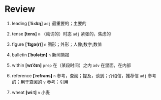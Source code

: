 # Review
1. leading **[ˈliːdɪŋ]** `adj` 最重要的；主要的

2. tense **[tens]** `n` （动词的）时态 `adj` 紧张的，焦虑的

3. figure **[ˈfɪɡə(r)]** `n` 图形；外形；人像;数字;数值

4. bulletin **[ˈbʊlətɪn]** `n` 新闻简报

5. within **[wɪˈðɪn]** `prep` 在（某段时间）之内 `adv` 在里面，在内部

6. reference **[ˈrefrəns]** `n` 参考，查阅；提及，谈到；介绍信，推荐信 `adj` 参考的；用于查阅的 `v` 参考；引用

7. wheat **[wiːt]** `n` 小麦

